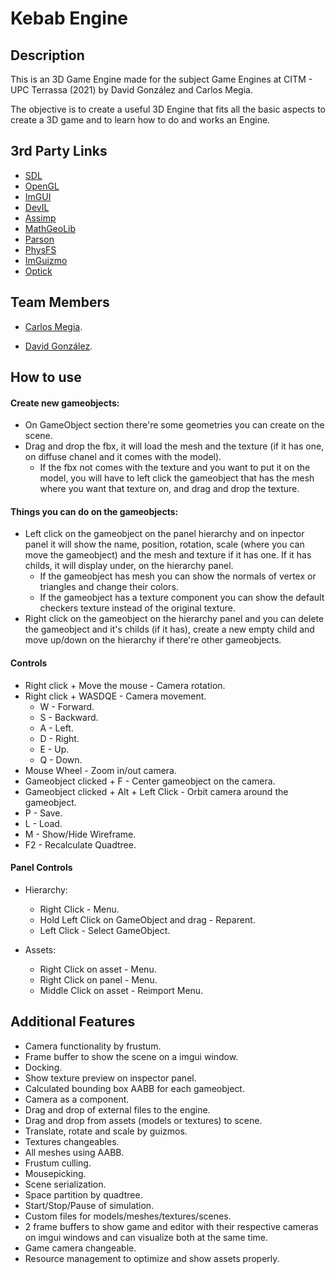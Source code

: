 # Kebab Engine

## Description

This is an 3D Game Engine made for the subject Game Engines at CITM - UPC Terrassa (2021) by David González and Carlos Megia.

The objective is to create a useful 3D Engine that fits all the basic aspects to create a 3D game and to learn how to do and works an Engine.

## 3rd Party Links

- [SDL](https://www.libsdl.org/)
- [OpenGL](https://www.opengl.org/)
- [ImGUI](https://github.com/ocornut/imgui)
- [DevIL](http://openil.sourceforge.net/)
- [Assimp](https://github.com/assimp/assimp)
- [MathGeoLib](https://github.com/juj/MathGeoLib)
- [Parson](https://github.com/kgabis/parson)
- [PhysFS](https://github.com/icculus/physfs)
- [ImGuizmo](https://github.com/CedricGuillemet/ImGuizmo)
- [Optick](https://github.com/bombomby/optick)

## Team Members

- [Carlos Megia](https://github.com/Chuchocoronel).

- [David González](https://github.com/MagiX7).

## How to use

#### Create new gameobjects:

- On GameObject section there're some geometries you can create on the scene.
- Drag and drop the fbx, it will load the mesh and the texture (if it has one, on diffuse chanel and it comes with the model).
  * If the fbx not comes with the texture and you want to put it on the model, you will have to left click the gameobject that has the mesh where you want that texture on, and drag and drop the texture.

#### Things you can do on the gameobjects:

- Left click on the gameobject on the panel hierarchy and on inpector panel it will show the name, position, rotation, scale (where you can move the gameobject) and the mesh and texture if it has one. If it has childs, it will display under, on the hierarchy panel.
  * If the gameobject has mesh you can show the normals of vertex or triangles and change their colors.
  * If the gameobject has a texture component you can show the default checkers texture instead of the original texture.
- Right click on the gameobject on the hierarchy panel and you can delete the gameobject and it's childs (if it has), create a new empty child and move up/down on the hierarchy if there're other gameobjects.

#### Controls

- Right click + Move the mouse - Camera rotation.
- Right click + WASDQE - Camera movement.
  * W - Forward.
  * S - Backward.
  * A - Left.
  * D - Right.
  * E - Up.
  * Q - Down.
- Mouse Wheel - Zoom in/out camera.
- Gameobject clicked + F - Center gameobject on the camera.
- Gameobject clicked + Alt + Left Click - Orbit camera around the gameobject.
- P - Save.
- L - Load.
- M - Show/Hide Wireframe.
- F2 - Recalculate Quadtree.

#### Panel Controls

- Hierarchy:
  * Right Click - Menu.
  * Hold Left Click on GameObject and drag - Reparent.
  * Left Click - Select GameObject.

- Assets:
  * Right Click on asset - Menu.
  * Right Click on panel - Menu.
  * Middle Click on asset - Reimport Menu.

## Additional Features

- Camera functionality by frustum.
- Frame buffer to show the scene on a imgui window.
- Docking.
- Show texture preview on inspector panel.
- Calculated bounding box AABB for each gameobject.
- Camera as a component.
- Drag and drop of external files to the engine.
- Drag and drop from assets (models or textures) to scene.
- Translate, rotate and scale by guizmos.
- Textures changeables.
- All meshes using AABB.
- Frustum culling.
- Mousepicking.
- Scene serialization.
- Space partition by quadtree.
- Start/Stop/Pause of simulation.
- Custom files for models/meshes/textures/scenes.
- 2 frame buffers to show game and editor with their respective cameras on imgui windows and can visualize both at the same time.
- Game camera changeable.
- Resource management to optimize and show assets properly.
